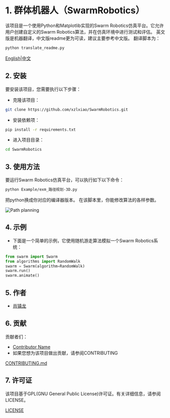 # 1. 群体机器人（SwarmRobotics）

该项目是一个使用Python和Matplotlib实现的Swarm Robotics仿真平台。它允许用户创建自定义的Swarm Robotics算法，并在仿真环境中进行测试和评估。
英文版是机器翻译，中文版readme更为可读，建议主要参考中文版。
翻译脚本为：

```bash
python translate_readme.py
```

[English](./README.md)|[中文](./readme_chinese.md)

## 2. 安装
要安装该项目，您需要执行以下步骤：

- 克隆该项目：

```bash
git clone https://github.com/xzlxiao/SwarmRobotics.git
```
- 安装依赖项：

```bash
pip install -r requirements.txt
```

- 进入项目目录：

```bash
cd SwarmRobotics
```



## 3. 使用方法
要运行Swarm Robotics仿真平台，可以执行如下以下命令：

```bash
python Example/exm_路径规划-3D.py
```

把python换成你对应的编译器版本。
在该脚本里，你能修改算法的各样参数。

![Path planning](Resource/path_planning_3d.gif)


## 4. 示例
- 下面是一个简单的示例，它使用随机游走算法模拟一个Swarm Robotics系统：

```python
from swarm import Swarm
from algorithms import RandomWalk
swarm = Swarm(algorithm=RandomWalk)
swarm.run()
swarm.animate()
```

## 5. 作者
- [肖镇龙](https://github.com/username)

## 6. 贡献
贡献者们：

- [Contributor Name](https://github.com/contributor-username)
- 如果您想为该项目做出贡献，请参阅CONTRIBUTING

[CONTRIBUTING.md]()

## 7. 许可证
该项目基于GPL(GNU General Public License)许可证。有关详细信息，请参阅LICENSE。

[LICENSE]()